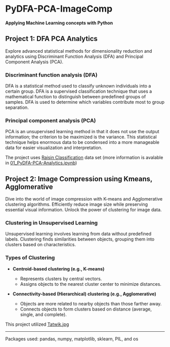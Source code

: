 # PyDFA-PCA-ImageComp
 **Applying Machine Learning concepts with Python**

## Project 1: DFA PCA Analytics
Explore advanced statistical methods for dimensionality reduction and analytics using Discriminant Function Analysis (DFA) and Principal Component Analysis (PCA).

### Discriminant function analysis (DFA)
DFA is a statistical method used to classify unknown individuals into a certain group. DFA is a supervised classification technique that uses a mathematical function to distinguish between predefined groups of samples. DFA is used to determine which variables contribute most to group separation.  

### Principal component analysis (PCA)
PCA is an unsupervised learning method in that it does not use the output information; the criterion to be maximized is the variance.
This statistical technique helps enormous data to be condensed into a more manageable data for easier visualization and interpretation.  

The project uses [Raisin Classification](https://github.com/Tatwik19/PyDFA-PCA-ImageComp/blob/main/Project_1_DFA_PCA/Raisin_Dataset.csv) data set (more information is avalable in [01_PyDFA-PCA-Analytics.ipynb](https://github.com/Tatwik19/PyDFA-PCA-ImageComp/blob/main/Project_1_DFA_PCA/01_PyDFA-PCA-Analytics.ipynb))

## Project 2: Image Compression using Kmeans, Agglomerative
Dive into the world of image compression with K-means and Agglomerative clustering algorithms. Efficiently reduce image size while preserving essential visual information. Unlock the power of clustering for image data.  

### Clustering in Unsupervised Learning
Unsupervised learning involves learning from data without predefined labels. Clustering finds similarities between objects, grouping them into clusters based on characteristics.

### Types of Clustering
- **Centroid-based clustering (e.g., K-means)**  
  - Represents clusters by central vectors.
  - Assigns objects to the nearest cluster center to minimize distances.

- **Connectivity-based (Hierarchical) clustering (e.g., Agglomerative)**  
  - Objects are more related to nearby objects than those farther away.
  - Connects objects to form clusters based on distance (average, single, and complete).

This project utilized [Tatwik.jpg](https://github.com/Tatwik19/PyDFA-PCA-ImageComp/blob/main/Project_2_Imgcompression/Tatwik.jpg)

***
Packages used: pandas, numpy, matplotlib, sklearn, PIL, and os